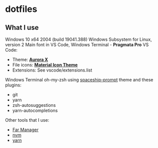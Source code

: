 # dotfiles

## What I use

Windows 10 x64 2004 (build 19041.388)
Windows Subsystem for Linux, version 2
Main font in VS Code, Windows Terminal - **Pragmata Pro**
VS Code:

- Theme: [**Aurora X**](https://marketplace.visualstudio.com/items?itemName=marqu3s.aurora-x)
- File icons: [**Material Icon Theme**](https://marketplace.visualstudio.com/items?itemName=PKief.material-icon-theme)
- Extensions: See vscode/extensions.list

Windows Terminal
oh-my-zsh using [spaceship-prompt](https://github.com/denysdovhan/spaceship-prompt) theme and these plugins:

- git
- yarn
- zsh-autosuggestions
- yarn-autocompletions

Other tools that I use:

- [Far Manager](https://www.farmanager.com/)
- [nvm](https://github.com/nvm-sh/nvm)
- [yarn](https://github.com/yarnpkg/yarn)
